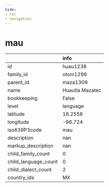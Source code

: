 ```yaml
---
hide:
- toc
- navigation
---
```

# mau
|                      | info            |
|:---------------------|:----------------|
| id                   | huau1238        |
| family_id            | otom1299        |
| parent_id            | maza1309        |
| name                 | Huautla Mazatec |
| bookkeeping          | False           |
| level                | language        |
| latitude             | 18.2556         |
| longitude            | -96.724         |
| iso639P3code         | mau             |
| description          | nan             |
| markup_description   | nan             |
| child_family_count   | 0               |
| child_language_count | 0               |
| child_dialect_count  | 2               |
| country_ids          | MX              |